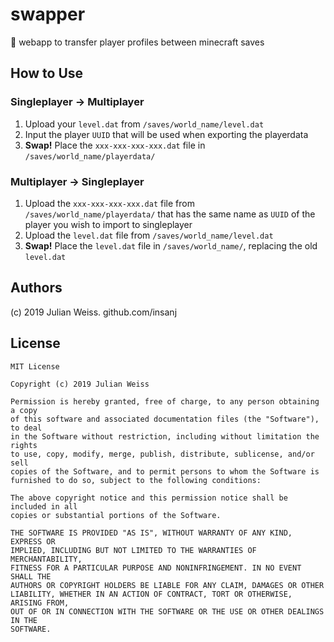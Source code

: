 # swapper
🤝 webapp to transfer player profiles between minecraft saves

## How to Use

### Singleplayer -> Multiplayer

1. Upload your `level.dat` from `/saves/world_name/level.dat`
2. Input the player `UUID` that will be used when exporting the playerdata
3. **Swap!** Place the `xxx-xxx-xxx-xxx.dat` file in `/saves/world_name/playerdata/`

### Multiplayer -> Singleplayer

1. Upload the `xxx-xxx-xxx-xxx.dat` file from `/saves/world_name/playerdata/` that has the same name as `UUID` of the player you wish to import to singleplayer
2. Upload the `level.dat` file from `/saves/world_name/level.dat`
3. **Swap!** Place the `level.dat` file in `/saves/world_name/`, replacing the old `level.dat`

## Authors

(c) 2019 Julian Weiss. github.com/insanj

## License

```
MIT License

Copyright (c) 2019 Julian Weiss

Permission is hereby granted, free of charge, to any person obtaining a copy
of this software and associated documentation files (the "Software"), to deal
in the Software without restriction, including without limitation the rights
to use, copy, modify, merge, publish, distribute, sublicense, and/or sell
copies of the Software, and to permit persons to whom the Software is
furnished to do so, subject to the following conditions:

The above copyright notice and this permission notice shall be included in all
copies or substantial portions of the Software.

THE SOFTWARE IS PROVIDED "AS IS", WITHOUT WARRANTY OF ANY KIND, EXPRESS OR
IMPLIED, INCLUDING BUT NOT LIMITED TO THE WARRANTIES OF MERCHANTABILITY,
FITNESS FOR A PARTICULAR PURPOSE AND NONINFRINGEMENT. IN NO EVENT SHALL THE
AUTHORS OR COPYRIGHT HOLDERS BE LIABLE FOR ANY CLAIM, DAMAGES OR OTHER
LIABILITY, WHETHER IN AN ACTION OF CONTRACT, TORT OR OTHERWISE, ARISING FROM,
OUT OF OR IN CONNECTION WITH THE SOFTWARE OR THE USE OR OTHER DEALINGS IN THE
SOFTWARE.
```
